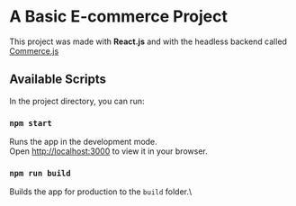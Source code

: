 # A Basic E-commerce Project

This project was made with **React.js** and with the headless backend called [Commerce.js](https://commercejs.com/)

## Available Scripts

In the project directory, you can run:

### `npm start`

Runs the app in the development mode.\
Open [http://localhost:3000](http://localhost:3000) to view it in your browser.

### `npm run build`

Builds the app for production to the `build` folder.\
